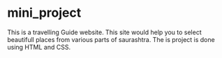 # mini_project

This is a travelling Guide website. This site would help you to select beautifull places from various parts of saurashtra.
The is project is done using HTML and CSS.
